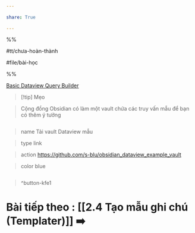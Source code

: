 ---  
share: True  
---  
%%  
#tt/chưa-hoàn-thành  
#file/bài-học  
%%  
[Basic Dataview Query Builder](https://s-blu.github.io/basic-dataview-query-builder/)  
  
  
> [!tip] Mẹo  
> Cộng đồng Obsidian có làm một vault chứa các truy vấn mẫu để bạn có thêm ý tưởng  
> ```button  
> name Tải vault Dataview mẫu  
> type link  
> action https://github.com/s-blu/obsidian_dataview_example_vault  
> color blue  
> ```  
> ^button-kfe1  
# Bài tiếp theo : [[2.4 Tạo mẫu ghi chú (Templater)]] ➡️  
